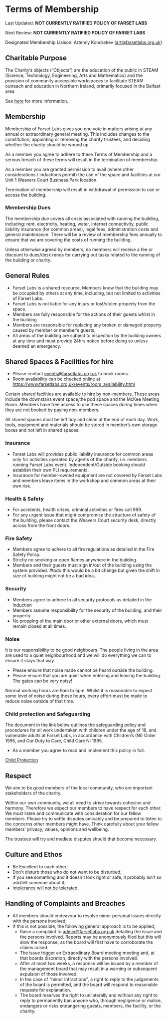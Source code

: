 # Terms of Membership

Last Updated: **NOT CURRENTLY RATIFIED  POLICY OF FARSET LABS**

Next Review: **NOT CURRENTLY RATIFIED  POLICY OF FARSET LABS**

Designated Membership Liaison: Artemiy Kondratiev (art@farsetlabs.org.uk)

## Charitable Purpose

The Charity’s objects (“Objects”) are the education of the public in STEAM (Science, Technology, Engineering, Arts and Mathematics) and the provision of community accessible workspaces to facilitate STEAM outreach and education in Northern Ireland, primarily focused in the Belfast area

See [here](articles_of_association.md) for more information.

## Membership 

Membership of Farset Labs gives you one vote in matters arising at any annual or extraordinary general meeting. This includes changes to the constitution, appointing or removing the charity trustees, and deciding whether the charity should be wound up. 

As a member you agree to adhere to these Terms of Membership and a serious breach of these terms will result in the termination of membership.

As a member you are granted permission to avail (where other considerations / inductions permit) the use of the space and facilities at our Unit 1 Weavers Court Business Park location. 

Termination of membership will result in withdrawal of permission to use or access the building. 

### Membership Dues

The membership due covers all costs associated with running the building, including: rent, electricity, heating, water, internet connectivity, public liability insurance (for common areas), legal fees, administration costs and general maintenance. There will be a review of membership fees annually to ensure that we are covering the costs of running the building.

Unless otherwise agreed by members, no members will receive a fee or discount to dues/desk rends for carrying out tasks related to the running of the building or charity.

## General Rules

- Farset Labs is a shared resource. Members know that the building may be occupied by others at any time, including, but not limited to activities of Farset Labs.
- Farset Labs is not liable for any injury or lost/stolen property from the space.
- Members are fully responsible for the actions of their guests whilst in the building
- Members are responsible for replacing any broken or damaged property caused by member or member’s guests.
- All areas of the building are subject to inspection by the building owners at any time and must provide 24hrs notice before doing so unless deemed an emergency. 



## Shared Spaces & Facilities for hire

- Please contact events@farsetlabs.org.uk to book rooms.
- Room availability can be checked online at https://www.farsetlabs.org.uk/events/room_availability.html

Certain shared facilities are available to hire by non-members. These areas include the downstairs event space,the pod space and the McKee Meeting Room. Members have free access to use these spaces during times when they are not booked by paying non-members. 

All shared spaces must be left tidy and clean at the end of each day. Work, tools, equipment and materials should be stored in member’s own storage boxes and not left in shared spaces.

### Insurance

- Farset Labs will provides public liability insurance for common areas only for activities operated by agents of the charity, i.e. members running Farset Labs event. Independent/Outside booking should establish their own PLI requirements.
- Insurance for member-owned equipment are not covered by Farset Labs and members leave items in the workshop and common areas at their own risk.

### Health & Safety

- For accidents, health crises, criminal activities or fires call 999.
- For any urgent issue that might compromise the structure of safety of the building, please contact the Weavers Court security desk, directly across from the front doors.

### Fire Safety

- Members agree to adhere to all fire regulations as detailed in the Fire Safety Policy.
- Strictly no smoking or open flames anywhere in the building.
- Members and their guests must sign in/out of the building using the system provided. #todo this would be a bit change but given the shift in size of building might not be a bad idea...

### Security

- Members agree to adhere to all security protocols as detailed in the Induction 
- Members assume responsibility for the security of the building, and their property.
- No propping of the main door or other external doors, which must remain closed at all times.

### Noise

It is our responsibility to be good neighbours. The people living in the area are used to a quiet neighbourhood and we will do everything we can to ensure it stays that way.

- Please ensure that noise made cannot be heard outside the building. 
- Please ensure that you are quiet when entering and leaving the building. The gates can be very noisy!

Normal working hours are 9am to 5pm. Whilst it is reasonable to expect some level of noise during these hours, every effort must be made to reduce noise outside of that time.

### Child protection and Safeguarding

The document in the link below outlines the safeguarding policy and procedures for all work undertaken with children under the age of 18, and vulnerable adults at Farset Labs, in accordance with Children’s (NI) Order 1995, and Our Duty to Care, Child Care NI 1995.

- As a member you agree to read and implement this policy in full.

[Child Protection](child_protection.md)

## Respect

We aim to be good members of the local community, who are important stakeholders of the charity. 

Within our own community, we all need to strive towards cohesion and harmony. Therefore we expect our members to have respect for each other. We must listen and communicate with consideration for our fellow members. Please try to settle disputes amicably and be prepared to listen to the concerns other members might have. Think carefully about your fellow members' privacy, values, opinions and wellbeing.

The trustees will try and mediate disputes should that become necessary. 

## Culture and Ethos

 * Be Excellent to each other;
 * Don't disturb those who do not want to be disturbed;
 * If you see something and it doesn't look right or safe, it probably isn't so ask/tell someone about it;
 * [Intolerance will not be tolerated](equality.md).

## Handling of Complaints and Breaches

 * All members should endeavour to resolve minor personal issues directly with the persons involved;
 * If this is not possible, the following general approach is to be applied;
   * Raise a complaint to admin@farsetlabs.org.uk detailing the issue and the persons involved. Reports may be anonymously filed but this will slow the response, as the board will first have to corroborate the claims raised.
   * The issue trigger an Extraordinary Board meeting meeting and, at that boards discretion, directly with the persons involved.
   * After at most two weeks, a response will be issued by a member of the management board that may result in a warning or subsequent expulsion of those involved.
   * In the case of "minor infractions", a right to reply to the judgements of the board is permitted, and the board will respond to reasonable requests for explanation.
   * The board reserves the right to unilaterally and without any right to reply to permanently ban anyone who, through negligence or malice, endangers or risks endangering guests, members, the facility, or the charity. 

